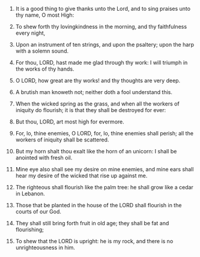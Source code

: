 1. It is a good thing to give thanks unto the Lord, and to sing
praises unto thy name, O most High:

2. To shew forth thy lovingkindness in the morning, and thy
faithfulness every night,

3. Upon an instrument of ten strings, and upon the psaltery; upon
the harp with a solemn sound.

4. For thou, LORD, hast made me glad through thy work: I will
triumph in the works of thy hands.

5. O LORD, how great are thy works! and thy thoughts are very deep.

6. A brutish man knoweth not; neither doth a fool understand this.

7. When the wicked spring as the grass, and when all the workers of
iniquity do flourish; it is that they shall be destroyed for ever:

8. But thou, LORD, art most high for evermore.

9. For, lo, thine enemies, O LORD, for, lo, thine enemies shall
perish; all the workers of iniquity shall be scattered.

10. But my horn shalt thou exalt like the horn of an unicorn: I
shall be anointed with fresh oil.

11. Mine eye also shall see my desire on mine enemies, and mine ears
shall hear my desire of the wicked that rise up against me.

12. The righteous shall flourish like the palm tree: he shall grow
like a cedar in Lebanon.

13. Those that be planted in the house of the LORD shall flourish in
the courts of our God.

14. They shall still bring forth fruit in old age; they shall be fat
and flourishing;

15. To shew that the LORD is upright: he is my rock, and there is no
unrighteousness in him.